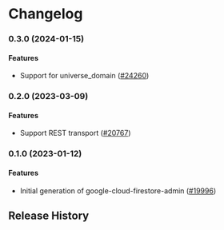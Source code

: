 # Changelog

### 0.3.0 (2024-01-15)

#### Features

* Support for universe_domain ([#24260](https://github.com/googleapis/google-cloud-ruby/issues/24260)) 

### 0.2.0 (2023-03-09)

#### Features

* Support REST transport ([#20767](https://github.com/googleapis/google-cloud-ruby/issues/20767)) 

### 0.1.0 (2023-01-12)

#### Features

* Initial generation of google-cloud-firestore-admin ([#19996](https://github.com/googleapis/google-cloud-ruby/issues/19996)) 

## Release History
